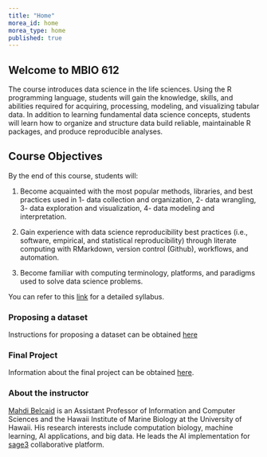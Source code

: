 ```yaml
---
title: "Home"
morea_id: home
morea_type: home
published: true
---
```


## Welcome to MBIO 612


The course introduces data science in the life sciences. Using the R programming language, students will gain the knowledge, skills, and abilities required for acquiring, processing, modeling, and visualizing tabular data. In addition to learning fundamental data science concepts, students will learn how to organize and structure data build reliable, maintainable R packages, and produce reproducible analyses. 

## Course Objectives


By the end of this course, students will:

  1. Become acquainted with the most popular methods, libraries, and
  best practices used in 1- data collection and organization, 2- data
  wrangling, 3- data exploration and visualization, 4- data modeling
  and interpretation.

  2. Gain experience with data science reproducibility best practices
  (i.e., software, empirical, and statistical reproducibility) through
  literate computing with RMarkdown, version control (Github),
  workflows, and automation.

  3. Become familiar with computing terminology, platforms, and
  paradigms used to solve data science problems.

You can refer to this [link](https://docs.google.com/document/d/12GSr5Nstd1YhYTAs-hNX7041sUj0D2PUPWUy2g8wt3Y/edit?usp=sharing) for a detailed syllabus.

### Proposing a dataset

Instructions for proposing a dataset can be obtained [here](https://docs.google.com/document/d/1jnDbZorwbFrx-TGNopwxn2nvTvimDi0Z3MSy47yZiKg/edit?usp=sharing)

### Final Project

Information about the final project can be obtained [here](https://www.dropbox.com/s/uhshtj59c3t5ms9/final_proj.pdf?dl=1).


### About the instructor

[Mahdi Belcaid]() is an Assistant Professor of Information and Computer Sciences and the Hawaii Institute of Marine Biology at the University of Hawaii. His research interests include computation biology, machine learning, AI applications, and big data. He leads the AI implementation for [sage3](https://sage3.sagecommons.org/) collaborative platform.

